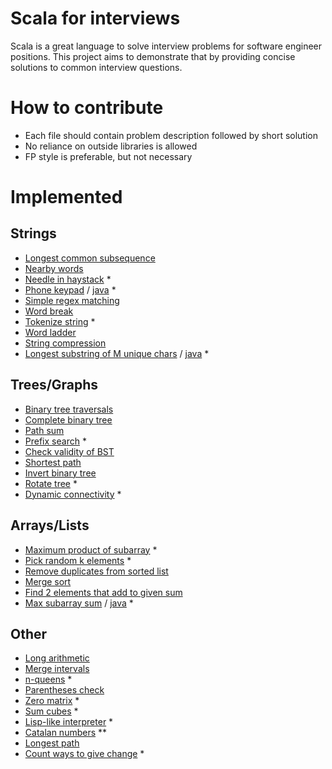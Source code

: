 # Scala for interviews

Scala is a great language to solve interview problems for software engineer positions. This project aims to demonstrate that by providing concise solutions to common interview questions.

# How to contribute

- Each file should contain problem description followed by short solution
- No reliance on outside libraries is allowed
- FP style is preferable, but not necessary

# Implemented

## Strings

- [Longest common subsequence](src/main/scala/LongestCommonSubsequence.scala)
- [Nearby words](src/main/scala/NearbyWords.scala)
- [Needle in haystack](src/main/scala/NeedleInHaystack.scala) * 
- [Phone keypad](src/main/scala/PhoneKeypad.scala) / [java](src/main/java/PhoneKeypadJava.java) *   
- [Simple regex matching](src/main/scala/RegexMatching.scala)
- [Word break](src/main/scala/WordBreak.scala)
- [Tokenize string](src/main/scala/TokenizeString.scala) * 
- [Word ladder](src/main/scala/WordLadder.scala)
- [String compression](src/main/scala/StringCompression.scala)
- [Longest substring of M unique chars](src/main/scala/UniqueCharSubstring.scala) / [java](src/main/java/UniqueCharSubstringJava.java) * 

## Trees/Graphs

- [Binary tree traversals](src/main/scala/BinaryTreeTraversals.scala)
- [Complete binary tree](src/main/scala/CompleteBinaryTree.scala)
- [Path sum](src/main/scala/PathSum.scala)
- [Prefix search](src/main/scala/PrefixSearch.scala) * 
- [Check validity of BST](src/main/scala/ValidSearchTree.scala)
- [Shortest path](src/main/scala/ShortestPath.scala)
- [Invert binary tree](src/main/scala/InvertBinaryTree.scala)
- [Rotate tree](src/main/scala/RotateTree.scala) * 
- [Dynamic connectivity](src/main/scala/DynamicConnectivity.scala) * 

## Arrays/Lists

- [Maximum product of subarray](src/main/scala/MaxProduct.scala) * 
- [Pick random k elements](src/main/scala/PickRandom.scala) * 
- [Remove duplicates from sorted list](src/main/scala/SortedListRemoveDuplicates.scala)
- [Merge sort](src/main/scala/MergeSort.scala)
- [Find 2 elements that add to given sum](src/main/scala/TwoSum.scala)
- [Max subarray sum](src/main/scala/MaxSubarray.scala) / [java](src/main/java/MaxSubarrayJava.java) * 

## Other

- [Long arithmetic](src/main/scala/LongArithmetic.scala)
- [Merge intervals](src/main/scala/MergeIntervals.scala)
- [n-queens](src/main/scala/NQueens.scala) * 
- [Parentheses check](src/main/scala/ParenthesesCheck.scala)
- [Zero matrix](src/main/scala/ZeroMatrix.scala) * 
- [Sum cubes](src/main/scala/SumCubes.scala) * 
- [Lisp-like interpreter](src/main/scala/LispLikeInterpreter.scala) * 
- [Catalan numbers](src/main/scala/CatalanNumbers.scala) \*\* 
- [Longest path](src/main/scala/LongestPath.scala)
- [Count ways to give change](src/main/scala/CoinChange.scala) * 